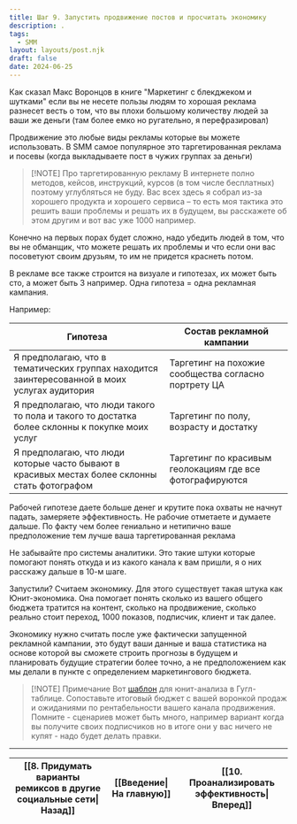 ```yaml
---
title: Шаг 9. Запустить продвижение постов и просчитать экономику
description: .
tags:
  - SMM
layout: layouts/post.njk
draft: false
date: 2024-06-25
---
```

Как сказал Макс Воронцов в книге "Маркетинг с блекджеком и шутками" если вы не несете пользы людям то хорошая реклама разнесет весть о том, что вы плохи большому количеству людей за ваши же деньги (там более емко но ругательно, я перефразировал)

Продвижение это любые виды рекламы которые вы можете использовать. В SMM самое популярное это таргетированная реклама и посевы (когда выкладываете пост в чужих группах за деньги)

> [!NOTE] Про таргетированную рекламу
> В интернете полно методов, кейсов, инструкций, курсов (в том числе бесплатных) поэтому углубляться не буду. Вас всех здесь я собрал из-за хорошего продукта и хорошего сервиса – то есть моя тактика это решить ваши проблемы и решать их в будущем, вы расскажете об этом другим и вот вас уже 1000 например.

Конечно на первых порах будет сложно, надо убедить людей в том, что вы не обманщик, что можете решать их проблемы и что если они вас посоветуют своим друзьям, то им не придется краснеть потом.

В рекламе все также строится на визуале и гипотезах, их может быть сто, а может быть 3 например. Одна гипотеза = одна рекламная кампания.

Например:

| Гипотеза                                                                                       | Состав рекламной кампании                                 |
| ---------------------------------------------------------------------------------------------- | --------------------------------------------------------- |
| Я предполагаю, что в тематических группах находится заинтересованной в моих услугах аудитория  | Таргетинг на похожие сообщества согласно портрету ЦА      |
| Я предполагаю, что люди такого то пола и такого то достатка более склонны к покупке моих услуг | Таргетинг по полу, возрасту и достатку                    |
| Я предполагаю, что люди которые часто бывают в красивых местах более склонны стать фотографом  | Таргетинг по красивым геолокациям где все фотографируются |

Рабочей гипотезе даете больше денег и крутите пока охваты не начнут падать, замеряете эффективность. Не рабочие отметаете и думаете дальше. По факту чем более гениально и нетипично ваше предположение тем лучше ваша таргетированная реклама

Не забывайте про системы аналитики. Это такие штуки которые помогают понять откуда и из какого канала к вам пришли, я о них расскажу дальше в 10-м шаге.

Запустили? Считаем экономику. Для этого существует такая штука как Юнит-экономика. Она помогает понять сколько из вашего общего бюджета тратится на контент, сколько на продвижение, сколько реально стоит переход, 1000 показов, подписчик, клиент и так далее.

Экономику нужно считать после уже фактически запущенной рекламной кампании, это будут ваши данные и ваша статистика на основе которой вы сможете строить прогнозы в будущем и планировать будущие стратегии более точно, а не предположением как мы делали в пункте с определением маркетингового бюджета.

> [!NOTE] Примечание
> Вот [шаблон](https://docs.google.com/spreadsheets/d/18jN1fUtSZIs2m_aNLlIjFNj6LBq9rLNl0gmEFTZJf2Y/edit?usp=sharing&roistat_visit=315180) для юнит-анализа в Гугл-таблице. Сопоставьте итоговый бюджет с вашей воронкой продаж и ожиданиями по рентабельности вашего канала продвижения. Помните - сценариев может быть много, например вариант когда вы получите своих подписчиков но в итоге они у вас ничего не купят - надо будет делать правки.


<hr>

| [[8. Придумать варианты ремиксов в другие социальные сети\|Назад]] | [[Введение\|На главную]] | [[10. Проанализировать эффективность\|Вперед]] |
| ------------------------------------------------------------------ | ------------------------ | ---------------------------------------------- |
